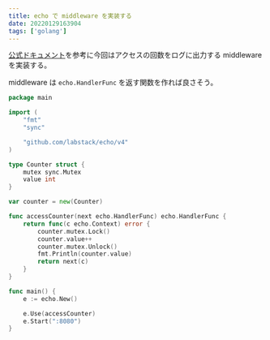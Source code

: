 ```yaml
---
title: echo で middleware を実装する
date: 20220129163904
tags: ['golang']
---
```


[公式ドキュメント](https://echo.labstack.com/cookbook/middleware/)を参考に今回はアクセスの回数をログに出力する middleware を実装する。

middleware は `echo.HandlerFunc` を返す関数を作れば良さそう。

```go
package main

import (
	"fmt"
	"sync"

	"github.com/labstack/echo/v4"
)

type Counter struct {
	mutex sync.Mutex
	value int
}

var counter = new(Counter)

func accessCounter(next echo.HandlerFunc) echo.HandlerFunc {
	return func(c echo.Context) error {
		counter.mutex.Lock()
		counter.value++
		counter.mutex.Unlock()
		fmt.Println(counter.value)
		return next(c)
	}
}

func main() {
	e := echo.New()

	e.Use(accessCounter)
	e.Start(":8080")
}

```
